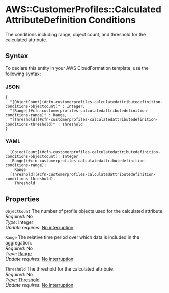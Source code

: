 # AWS::CustomerProfiles::CalculatedAttributeDefinition Conditions<a name="aws-properties-customerprofiles-calculatedattributedefinition-conditions"></a>

The conditions including range, object count, and threshold for the calculated attribute\.

## Syntax<a name="aws-properties-customerprofiles-calculatedattributedefinition-conditions-syntax"></a>

To declare this entity in your AWS CloudFormation template, use the following syntax:

### JSON<a name="aws-properties-customerprofiles-calculatedattributedefinition-conditions-syntax.json"></a>

```
{
  "[ObjectCount](#cfn-customerprofiles-calculatedattributedefinition-conditions-objectcount)" : Integer,
  "[Range](#cfn-customerprofiles-calculatedattributedefinition-conditions-range)" : Range,
  "[Threshold](#cfn-customerprofiles-calculatedattributedefinition-conditions-threshold)" : Threshold
}
```

### YAML<a name="aws-properties-customerprofiles-calculatedattributedefinition-conditions-syntax.yaml"></a>

```
  [ObjectCount](#cfn-customerprofiles-calculatedattributedefinition-conditions-objectcount): Integer
  [Range](#cfn-customerprofiles-calculatedattributedefinition-conditions-range): 
    Range
  [Threshold](#cfn-customerprofiles-calculatedattributedefinition-conditions-threshold): 
    Threshold
```

## Properties<a name="aws-properties-customerprofiles-calculatedattributedefinition-conditions-properties"></a>

`ObjectCount`  <a name="cfn-customerprofiles-calculatedattributedefinition-conditions-objectcount"></a>
The number of profile objects used for the calculated attribute\.  
*Required*: No  
*Type*: Integer  
*Update requires*: [No interruption](https://docs.aws.amazon.com/AWSCloudFormation/latest/UserGuide/using-cfn-updating-stacks-update-behaviors.html#update-no-interrupt)

`Range`  <a name="cfn-customerprofiles-calculatedattributedefinition-conditions-range"></a>
The relative time period over which data is included in the aggregation\.  
*Required*: No  
*Type*: [Range](aws-properties-customerprofiles-calculatedattributedefinition-range.md)  
*Update requires*: [No interruption](https://docs.aws.amazon.com/AWSCloudFormation/latest/UserGuide/using-cfn-updating-stacks-update-behaviors.html#update-no-interrupt)

`Threshold`  <a name="cfn-customerprofiles-calculatedattributedefinition-conditions-threshold"></a>
The threshold for the calculated attribute\.  
*Required*: No  
*Type*: [Threshold](aws-properties-customerprofiles-calculatedattributedefinition-threshold.md)  
*Update requires*: [No interruption](https://docs.aws.amazon.com/AWSCloudFormation/latest/UserGuide/using-cfn-updating-stacks-update-behaviors.html#update-no-interrupt)